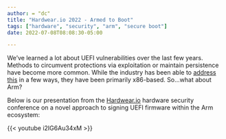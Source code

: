 ```yaml
---
author: = "dc"
title: "Hardwear.io 2022 - Armed to Boot"
tags: ["hardware", "security", "arm", "secure boot"]
date: 2022-07-08T08:08:30-05:00

---
```


We’ve learned a lot about UEFI vulnerabilities over the last few years. Methods to circumvent protections via exploitation or maintain persistence have become more common. While the industry has been able to [address this](https://blog.cloudflare.com/anchoring-trust-a-hardware-secure-boot-story/) in a few ways, they have been primarily x86-based. So...what about Arm?

Below is our presentation from the [Hardwear.io](https://hardwear.io/) hardware security conference on a novel approach to signing UEFI firmware within the Arm ecosystem:

{{< youtube i2IG6Au34xM >}}
